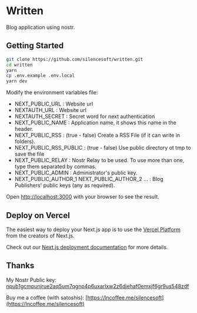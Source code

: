 # Written

Blog application using nostr.

## Getting Started

```bash
git clone https://github.com/silencesoft/written.git
cd written
yarn
cp .env.example .env.local
yarn dev
```

Modify the environment variables file:

- NEXT_PUBLIC_URL : Website url
- NEXTAUTH_URL : Website url
- NEXTAUTH_SECRET : Secret word for next authentication
- NEXT_PUBLIC_NAME : Application name, it shows this name in the header.
- NEXT_PUBLIC_RSS : (true - false) Create a RSS File (if it can write in folders).
- NEXT_PUBLIC_RSS_PUBLIC : (true - false) Use public directory ot tmp to save the file
- NEXT_PUBLIC_RELAY : Nostr Relay to be used. To use more than one, type them separated by commas.
- NEXT_PUBLIC_ADMIN : Administrator's public key.
- NEXT_PUBLIC_AUTHOR_1 NEXT_PUBLIC_AUTHOR_2 ... : Blog Publishers' public keys (any as required).

Open [http://localhost:3000](http://localhost:3000) with your browser to see the result.

## Deploy on Vercel

The easiest way to deploy your Next.js app is to use the [Vercel Platform](https://vercel.com/new?utm_medium=default-template&filter=next.js&utm_source=create-next-app&utm_campaign=create-next-app-readme) from the creators of Next.js.

Check out our [Next.js deployment documentation](https://nextjs.org/docs/deployment) for more details.

## Thanks

My Nostr Public key: [npub1gcmpunjrue2aq5um7qgnp4p6uxarlxw2z6djehaf0emxjf6gr9us548zdf](nostr:npub1gcmpunjrue2aq5um7qgnp4p6uxarlxw2z6djehaf0emxjf6gr9us548zdf)

Buy me a coffee (with satoshis): [https://lncoffee.me/silencesoft](https://lncoffee.me/silencesoft)


